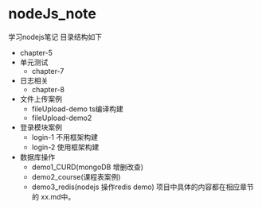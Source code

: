 # nodeJs_note
学习nodejs笔记
目录结构如下
- chapter-5 
- 单元测试 
  - chapter-7  
- 日志相关 
  - chapter-8  
-  文件上传案例 
   -  fileUpload-demo ts编译构建
   -  fileUpload-demo2  
-  登录模块案例 
   -  login-1 不用框架构建
   -  login-2 使用框架构建
- 数据库操作
  - demo1_CURD(mongoDB 增删改查)
  - demo2_course(课程表案例)
  - demo3_redis(nodejs 操作redis demo)
项目中具体的内容都在相应章节的 xx.md中。
